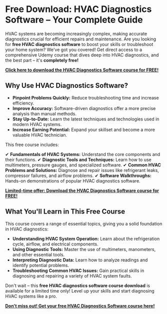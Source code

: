 # Free Download: HVAC Diagnostics Software – Your Complete Guide

HVAC systems are becoming increasingly complex, making accurate diagnostics crucial for efficient repairs and maintenance. Are you looking for **free HVAC diagnostics software** to boost your skills or troubleshoot your home system? We've got you covered! Get direct access to a comprehensive Udemy course that dives deep into HVAC diagnostics, and the best part – it's **completely free!**

[**Click here to download the HVAC Diagnostics Software course for FREE!**](https://udemywork.com/hvac-diagnostics-software)

## Why Use HVAC Diagnostics Software?

*   **Pinpoint Problems Quickly:** Reduce troubleshooting time and increase efficiency.
*   **Improve Accuracy:** Software-driven diagnostics offer a more precise analysis than manual methods.
*   **Stay Up-to-Date:** Learn the latest techniques and technologies used in modern HVAC systems.
*   **Increase Earning Potential:** Expand your skillset and become a more valuable HVAC technician.

This free course includes:

✔ **Fundamentals of HVAC Systems:** Understand the core components and their functions.
✔ **Diagnostic Tools and Techniques:** Learn how to use multimeters, pressure gauges, and specialized software.
✔ **Common HVAC Problems and Solutions:** Diagnose and repair issues like refrigerant leaks, compressor failures, and airflow problems.
✔ **Software Walkthroughs:** Hands-on demonstrations of popular HVAC diagnostics software.

[**Limited-time offer: Download the HVAC Diagnostics Software course for FREE!**](https://udemywork.com/hvac-diagnostics-software)

## What You'll Learn in This Free Course

This course covers a range of essential topics, giving you a solid foundation in HVAC diagnostics:

*   **Understanding HVAC System Operation:** Learn about the refrigeration cycle, airflow, and electrical components.
*   **Using Diagnostic Tools:** Master the use of multimeters, manometers, and other essential tools.
*   **Interpreting Diagnostic Data:** Learn how to analyze readings and identify potential problems.
*   **Troubleshooting Common HVAC Issues:** Gain practical skills in diagnosing and repairing a variety of HVAC system faults.

Don't wait – this **free HVAC diagnostics software course download** is available for a limited time only! Level up your skills and start diagnosing HVAC systems like a pro.

[**Don't miss out! Get your free HVAC Diagnostics Software course here!**](https://udemywork.com/hvac-diagnostics-software)
